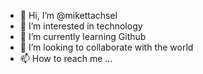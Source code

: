 - 👋 Hi, I’m @mikettachsel
- 👀 I’m interested in technology
- 🌱 I’m currently learning Github
- 💞️ I’m looking to collaborate with the world
- 📫 How to reach me ...

<!---
mikettachsel/mikettachsel is a ✨ special ✨ repository because its `README.md` (this file) appears on your GitHub profile.
You can click the Preview link to take a look at your changes.
--->
